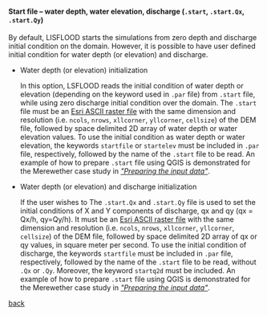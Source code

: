#### Start file – water depth, water elevation, discharge (`.start`, `.start.Qx`, `.start.Qy`)

By default, LISFLOOD starts the simulations from zero depth and discharge initial condition on the domain. However, it is possible to have user defined initial condition for water depth (or elevation) and discharge. 

- Water depth (or elevation) initialization

  In this option, LSFLOOD reads the initial condition of water depth or elevation (depending on the keyword used in `.par` file) from `.start` file, while using zero discharge initial condition over the domain. 
  The `.start` file must be an [Esri ASCII raster file](https://desktop.arcgis.com/en/arcmap/10.3/manage-data/raster-and-images/esri-ascii-raster-format.htm) with the same dimension and resolution (i.e. `ncols`, `nrows`, `xllcorner`, `yllcorner`, `cellsize`) of the DEM file, followed by space delimited 2D array of water depth or water elevation values. To use the initial condition as water depth or water elevation, the keywords `startfile` or `startelev` must be included in `.par` file, respectively, followed by the name of the `.start` file to be read. An example of how to prepare `.start` file using QGIS is demonstrated for the Merewether case study in [_"Preparing the input data"_](/Merewether1-2.md). 

- Water depth (or elevation) and discharge initialization

  If the user wishes to The `.start.Qx` and `.start.Qy` file is used to set the initial conditions of X and Y components of discharge, qx and qy (qx = Qx/h, qy=Qy/h). It must be an [Esri ASCII raster file](https://desktop.arcgis.com/en/arcmap/10.3/manage-data/raster-and-images/esri-ascii-raster-format.htm) with the same dimension and resolution (i.e. `ncols`, `nrows`, `xllcorner`, `yllcorner`, `cellsize`) of the DEM file, followed by space delimited 2D array of qx or qy values, in square meter per second. 
  To use the initial condition of discharge, the keywords `startfile` must be included in `.par` file, respectively, followed by the name of the `.start` file to be read, without `.Qx` or `.Qy`. Moreover, the keyword `startq2d` must be included. An example of how to prepare `.start` file using QGIS is demonstrated for the Merewether case study in [_"Preparing the input data"_](/Merewether1-2.md). 

[back](/Merewether1.md)
